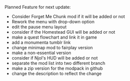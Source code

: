 Planned Feature for next update:

- Consider Forget Me Chunk mod if it will be added or not
- Rework the menu with drop-down option
- edit the pause menu layout
- consider if the Homestead GUI will be added or not
- make a quest flowchart and link it in game
- add a monumenta tumblr link
- change minimap mod to fairplay version
- make a non-essential version
- consider if Njol's HUD will be added or not
- separate the mod list into two different branch
- make a zip version for the modpack in github
- change the description to reflect the change
